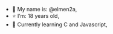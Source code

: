 - 👋 My name is: @elmen2a,
- ⭐ I’m: 18 years old,
- 🌱 Currently learning C and Javascript,


<!---
elmen2a/elmen2a is a ✨ special ✨ repository because its `README.md` (this file) appears on your GitHub profile.
You can click the Preview link to take a look at your changes.
--->
